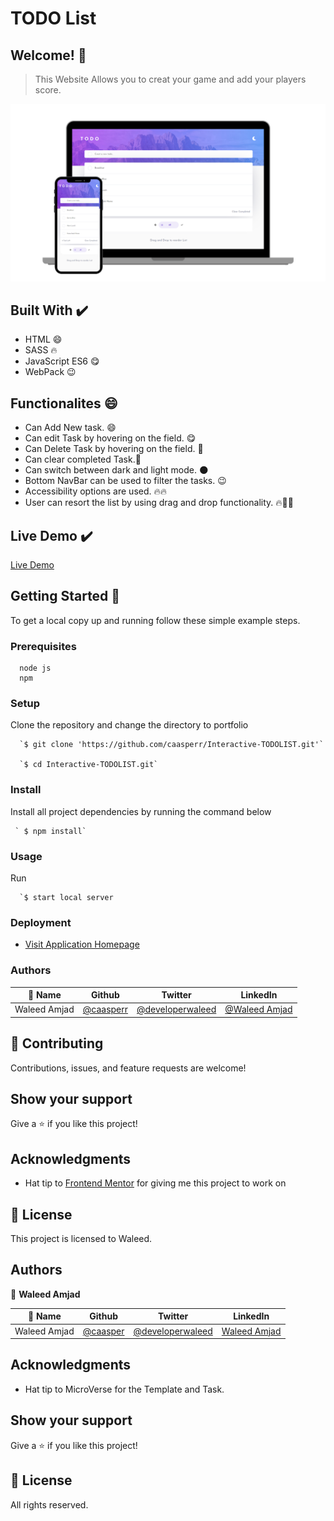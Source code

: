# TODO List

## Welcome! 👋

> This Website Allows you to creat your game and add your players score.

![App Screenshot](./images/mock.png)

                              
## Built With ✔️

- HTML 😄
- SASS 🔥
- JavaScript ES6 😋
- WebPack 😉

## Functionalites 😄

- Can Add New task. 😄
- Can edit Task by hovering on the field. 😋
- Can Delete Task by hovering on the field. 🙌
- Can clear completed Task.🥳
- Can switch between dark and light mode. 🌑
- Bottom NavBar can be used to filter the tasks. 😉
- Accessibility options are used. 🔥🔥
- User can resort the list by using drag and drop functionality. 🔥🥳🥳

    

## Live Demo ✔️

[Live Demo](https://developerwaleed.github.io/Interactive-TODOLIST/)


## Getting Started 🙌

To get a local copy up and running follow these simple example steps.

### Prerequisites
```
  node js
  npm

```
### Setup
Clone the repository and change the directory to portfolio

``` 
  `$ git clone 'https://github.com/caasperr/Interactive-TODOLIST.git'`

  `$ cd Interactive-TODOLIST.git`

```

### Install
Install all project dependencies by running the command below
 
``` 
 ` $ npm install`
```
### Usage

Run
``` 
  `$ start local server
```

### Deployment
- [Visit Application Homepage](http://localhost:8080)


### Authors

| 👤 Name | Github | Twitter | LinkedIn |
|------|--------|---------|----------|
|Waleed Amjad|[@caasperr](https://github.com/caasperr)|[@developerwaleed](https://twitter.com/developerwaleed)|[@Waleed Amjad](https://www.linkedin.com/in/waleed-amjad-51930014a/)|



## 🤝 Contributing

Contributions, issues, and feature requests are welcome!


## Show your support

Give a ⭐️ if you like this project!

## Acknowledgments

- Hat tip to [Frontend Mentor](https://www.frontendmentor.io/) for giving me this project to work on


## 📝 License

This project is licensed to Waleed.

## Authors

👤 **Waleed Amjad**

| 👤 Name | Github | Twitter | LinkedIn |
|------|--------|---------|----------|
|Waleed Amjad|[@caasper](https://github.com/caasperr)|[@developerwaleed](https://twitter.com/developerwaleed)|[Waleed Amjad](https://www.linkedin.com/in/waleed-amjad-51930014a/)||


## Acknowledgments

- Hat tip to MicroVerse for the Template and Task.

## Show your support

Give a ⭐️ if you like this project!


## 📝 License

All rights reserved.
